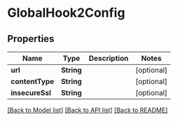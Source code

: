 # GlobalHook2Config

## Properties
Name | Type | Description | Notes
------------ | ------------- | ------------- | -------------
**url** | **String** |  | [optional] 
**contentType** | **String** |  | [optional] 
**insecureSsl** | **String** |  | [optional] 

[[Back to Model list]](../README.md#documentation-for-models) [[Back to API list]](../README.md#documentation-for-api-endpoints) [[Back to README]](../README.md)


